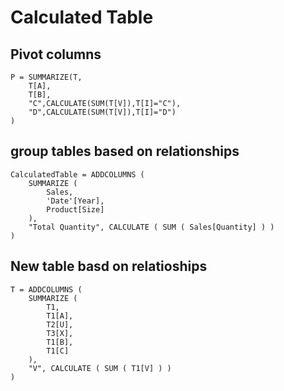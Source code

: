 # Calculated Table

## Pivot columns
```
P = SUMMARIZE(T,
    T[A],
    T[B],
    "C",CALCULATE(SUM(T[V]),T[I]="C"),
    "D",CALCULATE(SUM(T[V]),T[I]="D")
)
```

## group tables based on relationships
```
CalculatedTable = ADDCOLUMNS (
    SUMMARIZE (
        Sales,
        'Date'[Year],
        Product[Size]
    ),
    "Total Quantity", CALCULATE ( SUM ( Sales[Quantity] ) )
)
```

## New table basd on relatioships
```
T = ADDCOLUMNS (
    SUMMARIZE (
        T1,
        T1[A],
        T2[U],
        T3[X],
        T1[B],
        T1[C]
    ),
    "V", CALCULATE ( SUM ( T1[V] ) )
)
```
